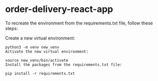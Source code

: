 # order-delivery-react-app

To recreate the environment from the requirements.txt file, follow these steps:

Create a new virtual environment:

```
python3 -m venv new_venv
Activate the new virtual environment:

source new_venv/bin/activate
Install the packages from the requirements.txt file:

pip install -r requirements.txt
```
